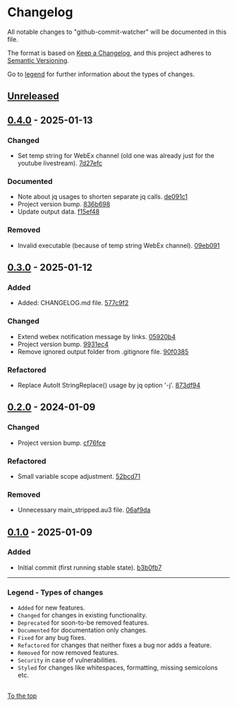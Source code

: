 #####

# Changelog

All notable changes to "github-commit-watcher" will be documented in this file.

The format is based on [Keep a Changelog](https://keepachangelog.com/en/1.0.0/),
and this project adheres to [Semantic Versioning](https://semver.org/spec/v2.0.0.html).

Go to [legend](#legend---types-of-changes) for further information about the types of changes.

## [Unreleased]

## [0.4.0] - 2025-01-13

### Changed

- Set temp string for WebEx channel (old one was already just for the youtube livestream). [7d27efc](https://github.com/sven-seyfert/github-commit-watcher/commit/7d27efc1739ae2e652ee98a4738d7dc94072ab39)

### Documented

- Note about jq usages to shorten separate jq calls. [de091c1](https://github.com/sven-seyfert/github-commit-watcher/commit/de091c1cdad4b0253ca0a7a24aad1580a9befecd)
- Project version bump. [836b698](https://github.com/sven-seyfert/github-commit-watcher/commit/836b69857e3f6501366dc163d93a67ee00d3e2c3)
- Update output data. [f15ef48](https://github.com/sven-seyfert/github-commit-watcher/commit/f15ef483f5e0748253c16a12c0b32d4462013afe)

### Removed

- Invalid executable (because of temp string WebEx channel). [09eb091](https://github.com/sven-seyfert/github-commit-watcher/commit/09eb09103faa04a4f1fd81d399e003cade93c6ce)

## [0.3.0] - 2025-01-12

### Added

- Added: CHANGELOG.md file. [577c9f2](https://github.com/sven-seyfert/github-commit-watcher/commit/577c9f233e665c2b145fb32ff0806cc74d521a31)

### Changed

- Extend webex notification message by links. [05920b4](https://github.com/sven-seyfert/github-commit-watcher/commit/05920b400ca559be5d68c0820618a89d7ac9e0a6)
- Project version bump. [9931ec4](https://github.com/sven-seyfert/github-commit-watcher/commit/9931ec451cecced41ecf1b7d1c99241e2aa91749)
- Remove ignored output folder from .gitignore file. [90f0385](https://github.com/sven-seyfert/github-commit-watcher/commit/90f03854de746e865f558d798df209d393589a54)

### Refactored

- Replace AutoIt StringReplace() usage by jq option '-j'. [873df94](https://github.com/sven-seyfert/github-commit-watcher/commit/873df945ef45d4b54d1b29a617cdce1ae5e98f34)

## [0.2.0] - 2024-01-09

### Changed

- Project version bump. [cf76fce](https://github.com/sven-seyfert/github-commit-watcher/commit/cf76fcee5120da2f1ca0441d9e5bb4df080fde61)

### Refactored

- Small variable scope adjustment. [52bcd71](https://github.com/sven-seyfert/github-commit-watcher/commit/52bcd711290f148916a987b4b5d155c61fc1007a)

### Removed

- Unnecessary main_stripped.au3 file. [06af9da](https://github.com/sven-seyfert/github-commit-watcher/commit/06af9da88fbf1146434f2e086d0f87c06a9a92fd)

## [0.1.0] - 2025-01-09

### Added

- Initial commit (first running stable state). [b3b0fb7](https://github.com/sven-seyfert/github-commit-watcher/commit/b3b0fb758b1ca15bf43ed9514ed4e6016c29c213)

[Unreleased]: https://github.com/sven-seyfert/github-commit-watcher/compare/v0.4.0...HEAD
[0.4.0]: https://github.com/sven-seyfert/github-commit-watcher/compare/v0.3.0...v0.4.0
[0.3.0]: https://github.com/sven-seyfert/github-commit-watcher/compare/v0.2.0...v0.3.0
[0.2.0]: https://github.com/sven-seyfert/github-commit-watcher/compare/v0.1.0...v0.2.0
[0.1.0]: https://github.com/sven-seyfert/github-commit-watcher/releases/tag/v0.1.0

---

### Legend - Types of changes

- `Added` for new features.
- `Changed` for changes in existing functionality.
- `Deprecated` for soon-to-be removed features.
- `Documented` for documentation only changes.
- `Fixed` for any bug fixes.
- `Refactored` for changes that neither fixes a bug nor adds a feature.
- `Removed` for now removed features.
- `Security` in case of vulnerabilities.
- `Styled` for changes like whitespaces, formatting, missing semicolons etc.

##

[To the top](#)